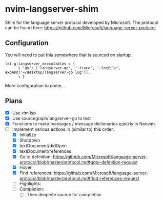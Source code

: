 # nvim-langserver-shim

Shim for the language server protocol developed by Microsoft. The protocol can be found here: https://github.com/Microsoft/language-server-protocol

## Configuration

You will need to put this somewhere that is sourced on startup.

```vim
let g:langserver_executables = {
      \ 'go': ['langserver-go', '-trace', '-logfile', expand('~/Desktop/langserver-go.log')],
      \ }
```

More configuration to come...

## Plans

- [x] Use vim lsp
- [x] Use sourcegraph/langserver-go to test
- [x] Functions to make messages / message dictionaries quickly in Neovim.
- [ ] Implement various actions in (similar to) this order:
    - [x] Initialize
    - [x] Shutdown
    - [x] textDocument/didOpen
    - [x] textDocument/references
    - [x] Go to definition: https://github.com/Microsoft/language-server-protocol/blob/master/protocol.md#goto-definition-request
    - [x] Hover
    - [x] Find references: https://github.com/Microsoft/language-server-protocol/blob/master/protocol.md#find-references-request
    - [ ] Highlights:
    - [ ] Completion:
        - [ ] Then deoplete source for completion
